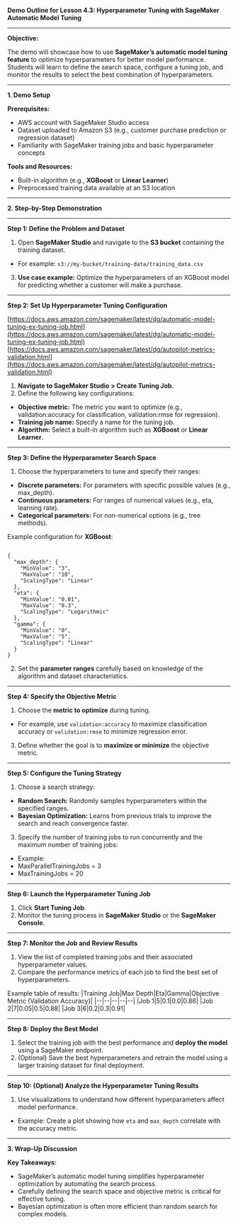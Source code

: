 **Demo Outline for Lesson 4.3: Hyperparameter Tuning with SageMaker Automatic Model Tuning**

----------

**Objective:**

The demo will showcase how to use **SageMaker’s automatic model tuning feature** to optimize hyperparameters for better model performance. Students will learn to define the search space, configure a tuning job, and monitor the results to select the best combination of hyperparameters.

----------

**1. Demo Setup**

**Prerequisites:**

-   AWS account with SageMaker Studio access
-   Dataset uploaded to Amazon S3 (e.g., customer purchase prediction or regression dataset)
-   Familiarity with SageMaker training jobs and basic hyperparameter concepts

**Tools and Resources:**

-   Built-in algorithm (e.g., **XGBoost** or **Linear Learner**)
-   Preprocessed training data available at an S3 location

----------

**2. Step-by-Step Demonstration**

----------

**Step 1: Define the Problem and Dataset**

1.  Open **SageMaker Studio** and navigate to the **S3 bucket** containing the training dataset.
-   For example: `s3://my-bucket/training-data/training_data.csv`

3.  **Use case example:** Optimize the hyperparameters of an XGBoost model for predicting whether a customer will make a purchase.

----------

**Step 2: Set Up Hyperparameter Tuning Configuration**

[https://docs.aws.amazon.com/sagemaker/latest/dg/automatic-model-tuning-ex-tuning-job.html](https://docs.aws.amazon.com/sagemaker/latest/dg/automatic-model-tuning-ex-tuning-job.html)
[https://docs.aws.amazon.com/sagemaker/latest/dg/autopilot-metrics-validation.html](https://docs.aws.amazon.com/sagemaker/latest/dg/autopilot-metrics-validation.html)

1.  **Navigate to SageMaker Studio > Create Tuning Job.**
2.  Define the following key configurations:

-   **Objective metric:** The metric you want to optimize (e.g., validation:accuracy for classification, validation:rmse for regression).
-   **Training job name:** Specify a name for the tuning job.
-   **Algorithm:** Select a built-in algorithm such as **XGBoost** or **Linear Learner**.

----------

**Step 3: Define the Hyperparameter Search Space**

1.  Choose the hyperparameters to tune and specify their ranges:

-   **Discrete parameters:** For parameters with specific possible values (e.g., max_depth).
-   **Continuous parameters:** For ranges of numerical values (e.g., eta, learning rate).
-   **Categorical parameters:** For non-numerical options (e.g., tree methods).

Example configuration for **XGBoost**:

```

{
  "max_depth": {
    "MinValue": "3",
    "MaxValue": "10",  
    "ScalingType": "Linear"
  },
  "eta": {
    "MinValue": "0.01",
    "MaxValue": "0.3",
    "ScalingType": "Logarithmic"
  },
  "gamma": {
    "MinValue": "0",
    "MaxValue": "5",
    "ScalingType": "Linear"
  }
}
```
2.  Set the **parameter ranges** carefully based on knowledge of the algorithm and dataset characteristics.

----------

**Step 4: Specify the Objective Metric**

1.  Choose the **metric to optimize** during tuning.
-   For example, use `validation:accuracy` to maximize classification accuracy or `validation:rmse` to minimize regression error.
3.  Define whether the goal is to **maximize or minimize** the objective metric.

----------

**Step 5: Configure the Tuning Strategy**

1.  Choose a search strategy:
-   **Random Search:** Randomly samples hyperparameters within the specified ranges.
-   **Bayesian Optimization:** Learns from previous trials to improve the search and reach convergence faster.

3.  Specify the number of training jobs to run concurrently and the maximum number of training jobs:
-   Example:
-   MaxParallelTrainingJobs = 3
-   MaxTrainingJobs = 20

----------

**Step 6: Launch the Hyperparameter Tuning Job**

1.  Click **Start Tuning Job**.
2.  Monitor the tuning process in **SageMaker Studio** or the **SageMaker Console**.

----------

**Step 7: Monitor the Job and Review Results**

1.  View the list of completed training jobs and their associated hyperparameter values.
2.  Compare the performance metrics of each job to find the best set of hyperparameters.

Example table of results:
|Training Job|Max Depth|Eta|Gamma|Objective Metric (Validation Accuracy)|
|--|--|--|--|--|
|Job 1|5|0.1|0.0|0.86|
|Job 2|7|0.05|0.5|0.88|
|Job 3|6|0.2|0.3|0.91|

----------

**Step 8: Deploy the Best Model**

1.  Select the training job with the best performance and **deploy the model** using a SageMaker endpoint.
2.  (Optional) Save the best hyperparameters and retrain the model using a larger training dataset for final deployment.

----------

**Step 10: (Optional) Analyze the Hyperparameter Tuning Results**

1.  Use visualizations to understand how different hyperparameters affect model performance.
-   Example: Create a plot showing how `eta` and `max_depth` correlate with the accuracy metric.

----------

**3. Wrap-Up Discussion**

**Key Takeaways:**
-   SageMaker’s automatic model tuning simplifies hyperparameter optimization by automating the search process.
-   Carefully defining the search space and objective metric is critical for effective tuning.
-   Bayesian optimization is often more efficient than random search for complex models.


